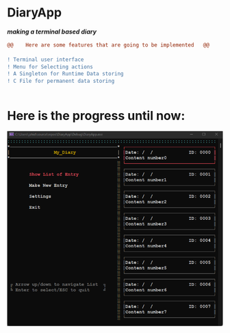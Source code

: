 # DiaryApp
***making a terminal based diary***

```diff
@@    Here are some features that are going to be implemented   @@

! Terminal user interface
! Menu for Selecting actions
! A Singleton for Runtime Data storing
! C File for permanent data storing
      
```



# Here is the progress until now:
      
<img src="https://github.com/jahidem/pc/blob/master/imagee/Screenshot%202021-08-20%20020020.png" width="600">
